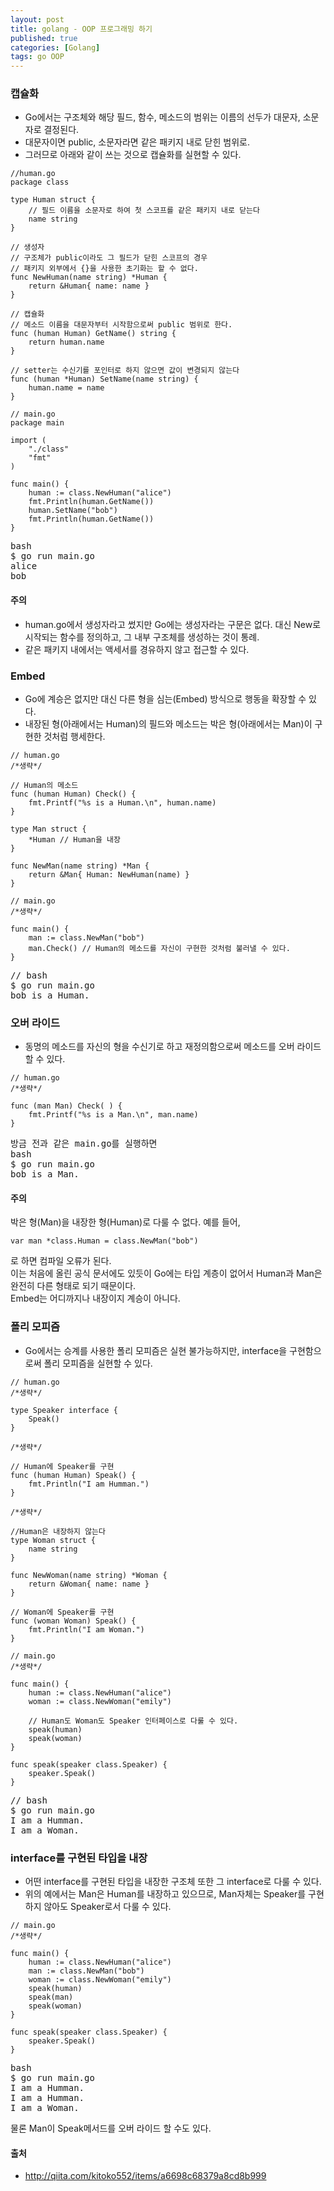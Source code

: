 ```yaml
---
layout: post
title: golang - OOP 프로그래밍 하기
published: true
categories: [Golang]
tags: go OOP
---
```

### 캡슐화
- Go에서는 구조체와 해당 필드, 함수, 메소드의 범위는 이름의 선두가 대문자, 소문자로 결정된다.
- 대문자이면 public, 소문자라면 같은 패키지 내로 닫힌 범위로.
- 그러므로 아래와 같이 쓰는 것으로 캡슐화를 실현할 수 있다.
  
```
//human.go
package class

type Human struct {
    // 필드 이름을 소문자로 하여 첫 스코프를 같은 패키지 내로 닫는다
    name string
}

// 생성자
// 구조체가 public이라도 그 필드가 닫힌 스코프의 경우
// 패키지 외부에서 {}을 사용한 초기화는 할 수 없다.
func NewHuman(name string) *Human {
    return &Human{ name: name }
}

// 캡슐화
// 메소드 이름을 대문자부터 시작함으로써 public 범위로 한다.
func (human Human) GetName() string {
    return human.name
}

// setter는 수신기를 포인터로 하지 않으면 값이 변경되지 않는다
func (human *Human) SetName(name string) {
    human.name = name
}
```
  
```
// main.go
package main

import (
    "./class"
    "fmt"
)

func main() {
    human := class.NewHuman("alice")
    fmt.Println(human.GetName())
    human.SetName("bob")
    fmt.Println(human.GetName())
}
```
  
<pre>
bash
$ go run main.go
alice
bob
</pre>  
  
  
  
#### 주의
- human.go에서 생성자라고 썼지만 Go에는 생성자라는 구문은 없다. 대신 New로 시작되는 함수를 정의하고, 그 내부 구조체를 생성하는 것이 통례.
- 같은 패키지 내에서는 액세서를 경유하지 않고 접근할 수 있다.
  
  
### Embed
- Go에 계승은 없지만 대신 다른 형을 심는(Embed) 방식으로 행동을 확장할 수 있다.
- 내장된 형(아래에서는 Human)의 필드와 메소드는 박은 형(아래에서는 Man)이 구현한 것처럼 행세한다.

```
// human.go
/*생략*/

// Human의 메소드
func (human Human) Check() {
    fmt.Printf("%s is a Human.\n", human.name)
}

type Man struct {
    *Human // Human을 내장
}

func NewMan(name string) *Man {
    return &Man{ Human: NewHuman(name) }
}
```
  
```
// main.go
/*생략*/

func main() {
    man := class.NewMan("bob")
    man.Check() // Human의 메소드를 자신이 구현한 것처럼 불러낼 수 있다.
}
```  

<pre>
// bash
$ go run main.go
bob is a Human.
</pre>  
  

  
### 오버 라이드
- 동명의 메소드를 자신의 형을 수신기로 하고 재정의함으로써 메소드를 오버 라이드 할 수 있다.

```
// human.go
/*생략*/

func (man Man) Check( ) {
    fmt.Printf("%s is a Man.\n", man.name)
}
```  

<pre>
방금 전과 같은 main.go를 실행하면
bash
$ go run main.go
bob is a Man.
</pre>  


  
#### 주의
박은 형(Man)을 내장한 형(Human)로 다룰 수 없다. 예를 들어,  
```
var man *class.Human = class.NewMan("bob")
```  

로 하면 컴파일 오류가 된다.  
이는 처음에 올린 공식 문서에도 있듯이 Go에는 타입 계층이 없어서 Human과 Man은 완전히 다른 형태로 되기 때문이다.  
Embed는 어디까지나 내장이지 계승이 아니다.  
  

  
### 폴리 모피즘
- Go에서는 승계를 사용한 폴리 모피즘은 실현 불가능하지만, interface을 구현함으로써 폴리 모피즘을 실현할 수 있다.  

```
// human.go
/*생략*/

type Speaker interface {
    Speak()
}

/*생략*/

// Human에 Speaker를 구현
func (human Human) Speak() {
    fmt.Println("I am Humman.")
}

/*생략*/

//Human은 내장하지 않는다
type Woman struct {
    name string
}

func NewWoman(name string) *Woman {
    return &Woman{ name: name }
}

// Woman에 Speaker를 구현
func (woman Woman) Speak() {
    fmt.Println("I am Woman.")
}
```
  
```
// main.go
/*생략*/

func main() {
    human := class.NewHuman("alice")
    woman := class.NewWoman("emily")

    // Human도 Woman도 Speaker 인터페이스로 다룰 수 있다.
    speak(human)
    speak(woman)
}

func speak(speaker class.Speaker) {
    speaker.Speak()
}
```  

<pre>
// bash
$ go run main.go
I am a Humman.
I am a Woman.
</pre>  
  

  
### interface를 구현된 타입을 내장
- 어떤 interface를 구현된 타입을 내장한 구조체 또한 그 interface로 다룰 수 있다.
- 위의 예에서는 Man은 Human를 내장하고 있으므로, Man자체는 Speaker를 구현하지 않아도 Speaker로서 다룰 수 있다.
  
```
// main.go
/*생략*/

func main() {
    human := class.NewHuman("alice")
    man := class.NewMan("bob")
    woman := class.NewWoman("emily")
    speak(human)
    speak(man)
    speak(woman)
}

func speak(speaker class.Speaker) {
    speaker.Speak()
}
```  

<pre>
bash
$ go run main.go
I am a Humman.
I am a Humman.
I am a Woman.
</pre>  

물론 Man이 Speak메서드를 오버 라이드 할 수도 있다.  
   

   
#### 출처
- http://qiita.com/kitoko552/items/a6698c68379a8cd8b999

